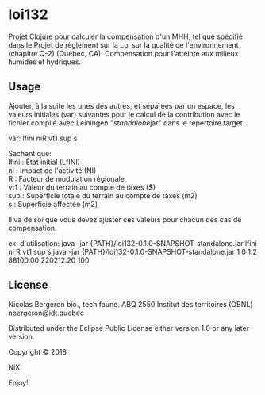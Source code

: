 # loi132
Projet Clojure pour calculer la compensation d'un MHH, tel que
spécifié dans le Projet de règlement sur la Loi sur la qualité de
l'environnement (chapitre Q-2) (Québec, CA).  Compensation pour
l'atteinte aux milieux humides et hydriques.

## Usage
Ajouter, à la suite les unes des autres, et séparées par un espace,
les valeurs initiales (var) suivantes pour le calcul de la
contribution avec le fichier compilé avec Leiningen "*standalone*jar"
dans le répertoire target.

var: lfini niR vt1 sup s

Sachant que:  
    lfini : État initial (LfINI)  
    ni : Impact de l'activité (NI)  
    R : Facteur de modulation régionale  
    vt1 : Valeur du terrain au compte de taxes ($)  
    sup : Superficie totale du terrain au compte de taxes (m2)  
    s : Superficie affectée (m2)  

Il va de soi que vous devez ajuster ces valeurs pour chacun des cas de compensation.

ex. d'utilisation:
java -jar {PATH}/loi132-0.1.0-SNAPSHOT-standalone.jar lfini ni R vt1 sup s
java -jar {PATH}/loi132-0.1.0-SNAPSHOT-standalone.jar 1 0 1.2 88100.00 220212.20 100

## License
Nicolas Bergeron
bio., tech faune. ABQ 2550
Institut des territoires (OBNL)
nbergeron@idt.quebec

Distributed under the Eclipse Public License either version 1.0 or any
later version.

Copyright © 2018

NiX

Enjoy!
